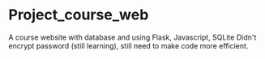 # Project_course_web
A course website with database and using Flask, Javascript, SQLite
Didn't encrypt password (still learning), still need to make code more efficient.
